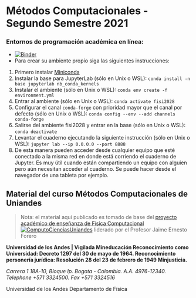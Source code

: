 # Métodos Computacionales - Segundo Semestre 2021

### Entornos de programación académica en línea:
* [![Binder](https://mybinder.org/badge_logo.svg)](https://mybinder.org/v2/gh/jpmallarino/FISI2028-202120/master?urlpath=lab/tree/ipynb)
* Para crear su ambiente propio siga las siguientes instrucciones:
1. Primero instalar [Miniconda](https://docs.conda.io/en/latest/miniconda.html)
2. Instalar la base para JupyterLab (sólo en Unix o WSL): `conda install -n base jupyterlab nb_conda_kernels`
3. Instalar el ambiente (sólo en Unix o WSL): `conda env create -f environment.yml`
4. Entrar al ambiente (sólo en Unix o WSL): `conda activate fisi2028`
4. Configurar el canal `conda-forge` con prioridad mayor que el canal por defecto (sólo en Unix o WSL): `conda config --env --add channels conda-forge`
5. Salirse del ambiente fisi2028 y entrar en la base (sólo en Unix o WSL): `conda deactivate`
6. Levantar el cuaderno ejecutando la siguiente instrucción (sólo en Unix o WSL): `jupyter lab --ip 0.0.0.0 --port 8888`
7. De esta manera pueden acceder desde cualquier equipo que esté conectado a la misma red en donde está corriendo el cuaderno de Jupyter. Es muy útil cuando están compartiendo un equipo con alguien pero aún necesitan acceder al cuaderno. Se puede hacer desde el navegador de una tableta por ejemplo.

## Material del curso Métodos Computacionales de Uniandes

> Nota: el material aquí publicado es tomado de base del [proyecto académico de enseñanza de Física Computacional ![ComputoCienciasUniandes](imagenes/GitHub-Mark-32px.png)](http://computocienciasuniandes.github.io/) liderado por el Profesor Jaime Ernesto Forero

**Universidad de los Andes | Vigilada Mineducación
Reconocimiento como Universidad: Decreto 1297 del 30 de mayo de 1964.
Reconocimiento personería jurídica: Resolución 28 del 23 de febrero de 1949 Minjusticia.**

*Carrera 1 18A-10, Bloque Ip. Bogota - Colombia. A.A. 4976-12340.*   
*Telephone +571 3324500.*
*Fax +571 3324516*

Universidad de los Andes
Departamento de Física
